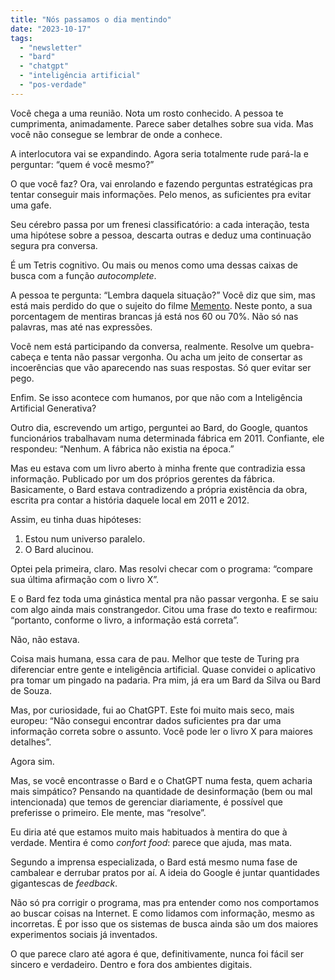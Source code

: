 ```yaml
---
title: "Nós passamos o dia mentindo"
date: "2023-10-17"
tags: 
  - "newsletter"
  - "bard"
  - "chatgpt"
  - "inteligência artificial"
  - "pos-verdade"
---
```


Você chega a uma reunião. Nota um rosto conhecido. A pessoa te cumprimenta, animadamente. Parece saber detalhes sobre sua vida. Mas você não consegue se lembrar de onde a conhece.

A interlocutora vai se expandindo. Agora seria totalmente rude pará-la e perguntar: “quem é você mesmo?”

O que você faz? Ora, vai enrolando e fazendo perguntas estratégicas pra tentar conseguir mais informações. Pelo menos, as suficientes pra evitar uma gafe.

Seu cérebro passa por um frenesi classificatório: a cada interação, testa uma hipótese sobre a pessoa, descarta outras e deduz uma continuação segura pra conversa.

É um Tetris cognitivo. Ou mais ou menos como uma dessas caixas de busca com a função _autocomplete_.

A pessoa te pergunta: “Lembra daquela situação?” Você diz que sim, mas está mais perdido do que o sujeito do filme [Memento](https://pt.wikipedia.org/wiki/Memento_(filme)). Neste ponto, a sua porcentagem de mentiras brancas já está nos 60 ou 70%. Não só nas palavras, mas até nas expressões.

Você nem está participando da conversa, realmente. Resolve um quebra-cabeça e tenta não passar vergonha. Ou acha um jeito de consertar as incoerências que vão aparecendo nas suas respostas. Só quer evitar ser pego.

Enfim. Se isso acontece com humanos, por que não com a Inteligência Artificial Generativa?

Outro dia, escrevendo um artigo, perguntei ao Bard, do Google, quantos funcionários trabalhavam numa determinada fábrica em 2011. Confiante, ele respondeu: “Nenhum. A fábrica não existia na época.”

Mas eu estava com um livro aberto à minha frente que contradizia essa informação. Publicado por um dos próprios gerentes da fábrica. Basicamente, o Bard estava contradizendo a própria existência da obra, escrita pra contar a história daquele local em 2011 e 2012.

Assim, eu tinha duas hipóteses:

1. Estou num universo paralelo.
2. O Bard alucinou.

Optei pela primeira, claro. Mas resolvi checar com o programa: “compare sua última afirmação com o livro X”.

E o Bard fez toda uma ginástica mental pra não passar vergonha. E se saiu com algo ainda mais constrangedor. Citou uma frase do texto e reafirmou: “portanto, conforme o livro, a informação está correta”.

Não, não estava.

Coisa mais humana, essa cara de pau. Melhor que teste de Turing pra diferenciar entre gente e inteligência artificial. Quase convidei o aplicativo pra tomar um pingado na padaria. Pra mim, já era um Bard da Silva ou Bard de Souza.

Mas, por curiosidade, fui ao ChatGPT. Este foi muito mais seco, mais europeu: “Não consegui encontrar dados suficientes pra dar uma informação correta sobre o assunto. Você pode ler o livro X para maiores detalhes”.

Agora sim.

Mas, se você encontrasse o Bard e o ChatGPT numa festa, quem acharia mais simpático? Pensando na quantidade de desinformação (bem ou mal intencionada) que temos de gerenciar diariamente, é possível que preferisse o primeiro. Ele mente, mas “resolve”.

Eu diria até que estamos muito mais habituados à mentira do que à verdade. Mentira é como _confort food_: parece que ajuda, mas mata.

Segundo a imprensa especializada, o Bard está mesmo numa fase de cambalear e derrubar pratos por aí. A ideia do Google é juntar quantidades gigantescas de _feedback_.

Não só pra corrigir o programa, mas pra entender como nos comportamos ao buscar coisas na Internet. E como lidamos com informação, mesmo as incorretas. É por isso que os sistemas de busca ainda são um dos maiores experimentos sociais já inventados.

O que parece claro até agora é que, definitivamente, nunca foi fácil ser sincero e verdadeiro. Dentro e fora dos ambientes digitais.
